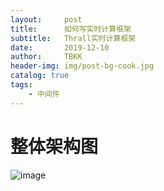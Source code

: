 ```yaml
---
layout:     post
title:      如何写实时计算框架
subtitle:   Thrall实时计算框架
date:       2019-12-10
author:     TBKK
header-img: img/post-bg-cook.jpg
catalog: true
tags:
    - 中间件
---
```



# 整体架构图

![image](http://www.qinxinfeng.com/img/others/thrall.jpg)

